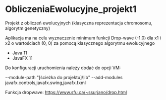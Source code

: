 # ObliczeniaEwolucyjne_projekt1
Projekt z obliczeń ewolucyjnych (klasyczna reprezentacja chromosomu, algorytm genetyczny)

Aplikacja ma na celu wyznaczenie minimum funkcji Drop-wave (-1.0) dla x1 i x2 o wartościach (0, 0) za pomocą klasycznego algorytmu ewolucyjnego

- Java 11
- JavaFX 11

Do konfiguracji uruchomienia należy dodać do opcji VM:

--module-path "[ścieżka do projektu]\lib" --add-modules javafx.controls,javafx.swing,javafx.fxml 


Funkcja dropwave: https://www.sfu.ca/~ssurjano/drop.html
